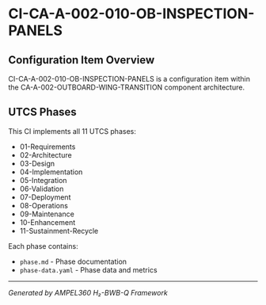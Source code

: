 # CI-CA-A-002-010-OB-INSPECTION-PANELS

## Configuration Item Overview
CI-CA-A-002-010-OB-INSPECTION-PANELS is a configuration item within the CA-A-002-OUTBOARD-WING-TRANSITION component architecture.

## UTCS Phases
This CI implements all 11 UTCS phases:
- 01-Requirements
- 02-Architecture
- 03-Design
- 04-Implementation
- 05-Integration
- 06-Validation
- 07-Deployment
- 08-Operations
- 09-Maintenance
- 10-Enhancement
- 11-Sustainment-Recycle

Each phase contains:
- `phase.md` - Phase documentation
- `phase-data.yaml` - Phase data and metrics

---
*Generated by AMPEL360 H₂-BWB-Q Framework*
